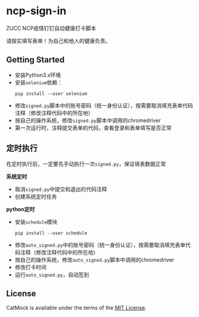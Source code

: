 # ncp-sign-in
ZUCC NCP疫情钉钉自动健康打卡脚本

请按实填写表单！为自己和他人的健康负责。

## Getting Started
- 安装Python3.x环境
- 安装`selenium`依赖：
  ```
  pip install --user selenium
  ```
- 修改`signed.py`脚本中的账号密码（统一身份认证），按需要取消填充表单代码注释（修改注释代码中的所在地）
- 按自己的操作系统，修改`signed.py`脚本中调用的chromedriver
- 第一次运行时，注释提交表单的代码，查看登录和表单填写是否正常

## 定时执行
在定时执行前，一定要先手动执行一次`signed.py`，保证填表数据正常

**系统定时**
- 取消`signed.py`中提交和退出的代码注释
- 创建系统定时任务

**python定时**
- 安装`schedule`模块
  ```
  pip install --user schedule
  ```
- 修改`auto_signed.py`中的账号密码（统一身份认证），按需要取消填充表单代码注释（修改注释代码中的所在地）
- 按自己的操作系统，修改`auto_signed.py`脚本中调用的chromedriver
- 修改打卡时间
- 运行`auto_signed.py`，自动签到

## License
CatMock is available under the terms of the [MIT License](https://opensource.org/licenses/MIT).

